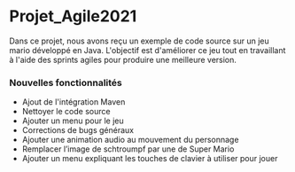 # Projet_Agile2021

 Dans ce projet, nous avons reçu un exemple de code source sur un jeu mario développé en Java. L'objectif est d'améliorer ce jeu tout en travaillant à l'aide des sprints agiles pour produire une meilleure version.

### Nouvelles fonctionnalités

- Ajout de l'intégration Maven
- Nettoyer le code source
- Ajouter un menu pour le jeu
- Corrections de bugs généraux
- Ajouter une animation audio au mouvement du personnage
- Remplacer l’image de schtroumpf par une de Super Mario
- Ajouter un menu expliquant les touches de clavier à utiliser pour jouer

